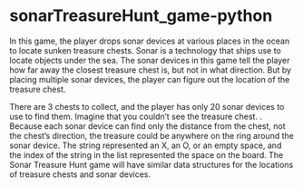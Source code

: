 # sonarTreasureHunt_game-python

In this  game, the player drops sonar devices at various places 
in the ocean to locate sunken treasure chests. Sonar is a technology that 
ships use to locate objects under the sea. The sonar devices in this game tell 
the player how far away the closest treasure chest is, but not in what direction. But by placing multiple sonar devices, the player can figure out the 
location of the treasure chest.



There are 3 chests to collect, and the player has only 20 sonar devices 
to use to find them. Imagine that you couldn’t see the treasure chest.
. Because each sonar device can find only the distance from the 
chest, not the chest’s direction, the treasure could be anywhere on the ring 
around the sonar device.
The string represented an X, an O, or an empty space, and the index of the string in the list 
represented the space on the board. The Sonar Treasure Hunt game will 
have similar data structures for the locations of treasure chests and sonar 
devices.

